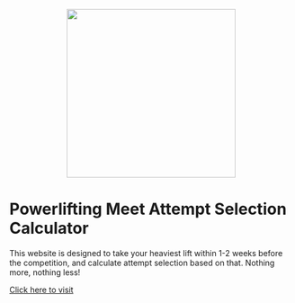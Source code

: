 <p align="center"><img src="https://raw.githubusercontent.com/wajeht/web_attempt_calculator/gh-pages/images/screenshot.png" width="300"></p>

# Powerlifting Meet Attempt Selection Calculator
This website is designed to take your heaviest lift within 1-2 weeks before the competition, and calculate attempt selection based on that. Nothing more, nothing less!

[Click here to visit](https://www.attemptcalculator.com/)<br>
